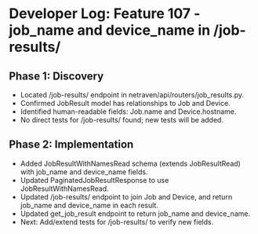 # Developer Log: Feature 107 - job_name and device_name in /job-results/

## Phase 1: Discovery
- Located /job-results/ endpoint in netraven/api/routers/job_results.py.
- Confirmed JobResult model has relationships to Job and Device.
- Identified human-readable fields: Job.name and Device.hostname.
- No direct tests for /job-results/ found; new tests will be added.

## Phase 2: Implementation
- Added JobResultWithNamesRead schema (extends JobResultRead) with job_name and device_name fields.
- Updated PaginatedJobResultResponse to use JobResultWithNamesRead.
- Updated /job-results/ endpoint to join Job and Device, and return job_name and device_name in each result.
- Updated get_job_result endpoint to return job_name and device_name.
- Next: Add/extend tests for /job-results/ to verify new fields. 
